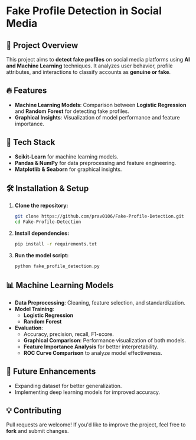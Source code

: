 # Fake Profile Detection in Social Media

## 📌 Project Overview
This project aims to **detect fake profiles** on social media platforms using **AI and Machine Learning** techniques. It analyzes user behavior, profile attributes, and interactions to classify accounts as **genuine or fake**.
  
## 🔥 Features
- **Machine Learning Models**: Comparison between **Logistic Regression** and **Random Forest** for detecting fake profiles.
- **Graphical Insights**: Visualization of model performance and feature importance.

## 🚀 Tech Stack
- **Scikit-Learn** for machine learning models.
- **Pandas & NumPy** for data preprocessing and feature engineering.
- **Matplotlib & Seaborn** for graphical insights.

## 🛠 Installation & Setup
1. **Clone the repository:**
   ```bash
   git clone https://github.com/prav0106/Fake-Profile-Detection.git
   cd Fake-Profile-Detection
   ```
2. **Install dependencies:**
   ```bash
   pip install -r requirements.txt
   ```
3. **Run the model script:**
   ```bash
   python fake_profile_detection.py
   ```

## 📊 Machine Learning Models
- **Data Preprocessing**: Cleaning, feature selection, and standardization.
- **Model Training**:
  - **Logistic Regression**
  - **Random Forest**
- **Evaluation**:
  - Accuracy, precision, recall, F1-score.
  - **Graphical Comparison**: Performance visualization of both models.
  - **Feature Importance Analysis** for better interpretability.
  - **ROC Curve Comparison** to analyze model effectiveness.

## 📌 Future Enhancements
- Expanding dataset for better generalization.
- Implementing deep learning models for improved accuracy.

## 💡 Contributing
Pull requests are welcome! If you'd like to improve the project, feel free to **fork** and submit changes.
